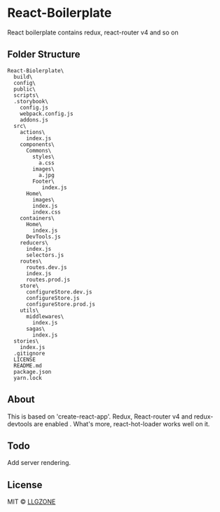 # React-Boilerplate
React boilerplate contains redux, react-router v4 and so on

## Folder Structure
```
React-Biolerplate\
  build\
  config\
  public\
  scripts\
  .storybook\
    config.js
    webpack.config.js
    addons.js
  src\
    actions\
      index.js
    components\
      Commons\
        styles\
          a.css
        images\
          a.jpg
        Footer\
           index.js
      Home\
        images\
        index.js
        index.css
    containers\
      Home\
        index.js
      DevTools.js
    reducers\
      index.js
      selectors.js
    routes\
      routes.dev.js
      index.js
      routes.prod.js
    store\
      configureStore.dev.js
      configureStore.js
      configureStore.prod.js
    utils\
      middlewares\
        index.js
      sagas\
        index.js
  stories\
    index.js
  .gitignore
  LICENSE
  README.md
  package.json
  yarn.lock
```



## About

This is based on 'create-react-app'. Redux, React-router v4 and redux-devtools are enabled
. What's more, react-hot-loader works well on it.

## Todo

Add server rendering.

## License
MIT © [LLGZONE](https://github.com/LLGZONE)